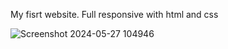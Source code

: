 My fisrt website. Full responsive with html and css



![Screenshot 2024-05-27 104946](https://github.com/user-attachments/assets/fbbded4b-2fe0-432f-ad51-915511683cd4)
